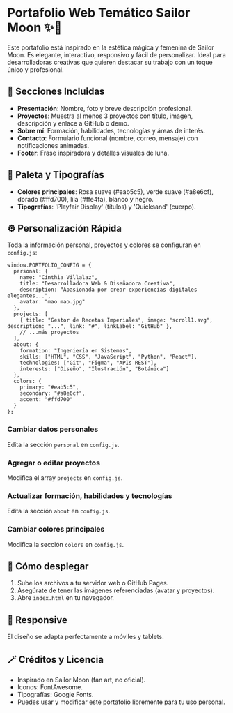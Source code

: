 # Portafolio Web Temático Sailor Moon ✨🌙

Este portafolio está inspirado en la estética mágica y femenina de Sailor Moon. Es elegante, interactivo, responsivo y fácil de personalizar. Ideal para desarrolladoras creativas que quieren destacar su trabajo con un toque único y profesional.

## 🌟 Secciones Incluidas
- **Presentación**: Nombre, foto y breve descripción profesional.
- **Proyectos**: Muestra al menos 3 proyectos con título, imagen, descripción y enlace a GitHub o demo.
- **Sobre mí**: Formación, habilidades, tecnologías y áreas de interés.
- **Contacto**: Formulario funcional (nombre, correo, mensaje) con notificaciones animadas.
- **Footer**: Frase inspiradora y detalles visuales de luna.

## 🎨 Paleta y Tipografías
- **Colores principales**: Rosa suave (#eab5c5), verde suave (#a8e6cf), dorado (#ffd700), lila (#ffe4fa), blanco y negro.
- **Tipografías**: 'Playfair Display' (títulos) y 'Quicksand' (cuerpo).

## ⚙️ Personalización Rápida
Toda la información personal, proyectos y colores se configuran en `config.js`:

```
window.PORTFOLIO_CONFIG = {
  personal: {
    name: "Cinthia Villalaz",
    title: "Desarrolladora Web & Diseñadora Creativa",
    description: "Apasionada por crear experiencias digitales elegantes...",
    avatar: "mao mao.jpg"
  },
  projects: [
    { title: "Gestor de Recetas Imperiales", image: "scroll1.svg", description: "...", link: "#", linkLabel: "GitHub" },
    // ...más proyectos
  ],
  about: {
    formation: "Ingeniería en Sistemas",
    skills: ["HTML", "CSS", "JavaScript", "Python", "React"],
    technologies: ["Git", "Figma", "APIs REST"],
    interests: ["Diseño", "Ilustración", "Botánica"]
  },
  colors: {
    primary: "#eab5c5",
    secondary: "#a8e6cf",
    accent: "#ffd700"
  }
};
```

### Cambiar datos personales
Edita la sección `personal` en `config.js`.

### Agregar o editar proyectos
Modifica el array `projects` en `config.js`.

### Actualizar formación, habilidades y tecnologías
Edita la sección `about` en `config.js`.

### Cambiar colores principales
Modifica la sección `colors` en `config.js`.

## 🚀 Cómo desplegar
1. Sube los archivos a tu servidor web o GitHub Pages.
2. Asegúrate de tener las imágenes referenciadas (avatar y proyectos).
3. Abre `index.html` en tu navegador.

## 📱 Responsive
El diseño se adapta perfectamente a móviles y tablets.

## 🪄 Créditos y Licencia
- Inspirado en Sailor Moon (fan art, no oficial).
- Iconos: FontAwesome.
- Tipografías: Google Fonts.
- Puedes usar y modificar este portafolio libremente para tu uso personal.
